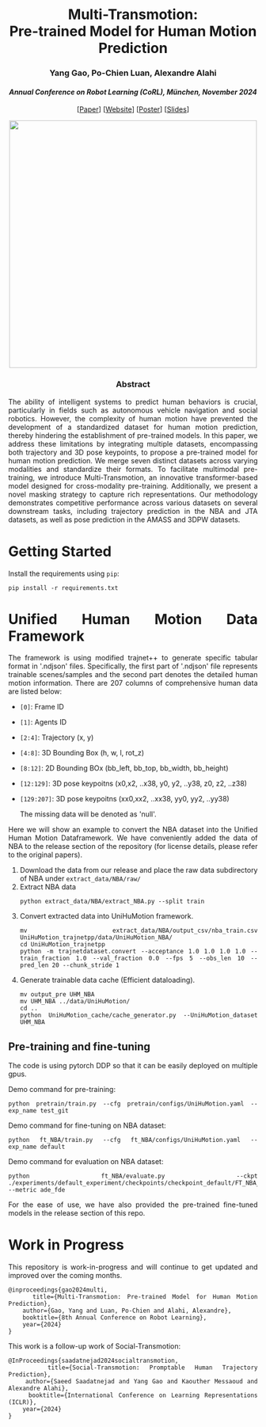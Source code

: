 <div align="center">
<h1> Multi-Transmotion:<br>  Pre-trained Model for Human Motion Prediction </h1>
<h3>Yang Gao, Po-Chien Luan, Alexandre Alahi
</h3>
<h4> <i> Annual Conference on Robot Learning (CoRL), München, November 2024 </i></h4>

[[Paper](https://arxiv.org/abs/2411.02673)] [[Website](https://www.epfl.ch/labs/vita/research/prediction/multi-transmotion/)] [[Poster](docs/Poster.pdf)] [[Slides](docs/CoRL_slides.pdf)]


<image src="docs/multi-transmotion.png" width="500">

</div>

<div align="center"> <h3> Abstract </h3>  </div>
<div align="justify">

The ability of intelligent systems to predict human behaviors is crucial, particularly in fields such as autonomous vehicle navigation and social robotics. However, the complexity of human motion have prevented the development of a standardized dataset for human motion prediction, thereby hindering the establishment of pre-trained models. In this paper, we address these limitations by integrating multiple datasets, encompassing both trajectory and 3D pose keypoints, to propose a pre-trained model for human motion prediction. We merge seven distinct datasets across varying modalities and standardize their formats. To facilitate multimodal pre-training, we introduce Multi-Transmotion, an innovative transformer-based model designed for cross-modality pre-training. Additionally, we present a novel masking strategy to capture rich representations. Our methodology demonstrates competitive performance across various datasets on several downstream tasks, including trajectory prediction in the NBA and JTA datasets, as well as pose prediction in the AMASS and 3DPW datasets.
</br>


# Getting Started

Install the requirements using `pip`:
```
pip install -r requirements.txt
```

# Unified Human Motion Data Framework

The framework is using modified trajnet++ to generate specific tabular format in '.ndjson' files. Specifically, the first part of '.ndjson' file represents trainable scenes/samples and the second part denotes the detailed human motion information. There are 207 columns of comprehensive human data are listed below:
- `[0]`: Frame ID
- `[1]`: Agents ID
- `[2:4]`: Trajectory (x, y)
- `[4:8]`: 3D Bounding Box (h, w, l, rot_z)
- `[8:12]`: 2D Bounding BOx (bb_left, bb_top, bb_width, bb_height)
- `[12:129]`: 3D pose keypoitns (x0,x2, ..x38, y0, y2, ..y38, z0, z2, ..z38)
- `[129:207]`: 3D pose keypoitns (xx0,xx2, ..xx38, yy0, yy2, ..yy38)
  
    The missing data will be denoted as 'null'.

Here we will show an example to convert the NBA dataset into the Unified Human Motion Dataframework. We have conveniently added the data of NBA to the release section of the repository (for license details, please refer to the original papers).

1. Download the data from our release and place the raw data subdirectory of NBA under `extract_data/NBA/raw/`
2. Extract NBA data
    ```
    python extract_data/NBA/extract_NBA.py --split train
    ```
3. Convert extracted data into UniHuMotion framework.
    ```
    mv extract_data/NBA/output_csv/nba_train.csv UniHuMotion_trajnetpp/data/UniHuMotion_NBA/
    cd UniHuMotion_trajnetpp
    python -m trajnetdataset.convert --acceptance 1.0 1.0 1.0 1.0 --train_fraction 1.0 --val_fraction 0.0 --fps 5 --obs_len 10 --pred_len 20 --chunk_stride 1
    ```
4. Generate trainable data cache (Efficient dataloading).
    ```
    mv output_pre UHM_NBA
    mv UHM_NBA ../data/UniHuMotion/
    cd ..
    python UniHuMotion_cache/cache_generator.py --UniHuMotion_dataset UHM_NBA
    ```
    
    
## Pre-training and fine-tuning
The code is using pytorch DDP so that it can be easily deployed on multiple gpus.

Demo command for pre-training:
```
python pretrain/train.py --cfg pretrain/configs/UniHuMotion.yaml --exp_name test_git
```

Demo command for fine-tuning on NBA dataset:
```
python ft_NBA/train.py --cfg ft_NBA/configs/UniHuMotion.yaml --exp_name default
```
Demo command for evaluation on NBA dataset:
```
python ft_NBA/evaluate.py --ckpt ./experiments/default_experiment/checkpoints/checkpoint_default/FT_NBA_ckpt.pth.tar --metric ade_fde
```

For the ease of use, we have also provided the pre-trained fine-tuned models in the release section of this repo.

# Work in Progress

This repository is work-in-progress and will continue to get updated and improved over the coming months.

```
@inproceedings{gao2024multi,
    title={Multi-Transmotion: Pre-trained Model for Human Motion Prediction},
    author={Gao, Yang and Luan, Po-Chien and Alahi, Alexandre},
    booktitle={8th Annual Conference on Robot Learning},
    year={2024}
}
```

This work is a follow-up work of Social-Transmotion:
```
@InProceedings{saadatnejad2024socialtransmotion,
    title={Social-Transmotion: Promptable Human Trajectory Prediction}, 
    author={Saeed Saadatnejad and Yang Gao and Kaouther Messaoud and Alexandre Alahi},
    booktitle={International Conference on Learning Representations (ICLR)},
    year={2024}
}
```
